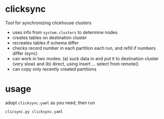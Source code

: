 # clicksync
Tool for synchronizing clickhouse clusters

- uses info from ```system.clusters``` to determine nodes
- creates tables on destination cluster
- recreates tables if schema differ
- checks record number in each partition each run, and refill if numbers differ (sync)
- can work in two modes: (a) suck data in and put it to destination cluster (very slow) and (b) direct, using insert ... select from remote()
- can copy only recently created partitions

# usage

adopt ```clicksync.yaml``` as you need, then run

```
clicsync.py clicksync.yaml
```
